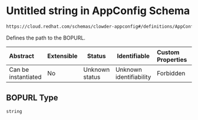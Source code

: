 # Untitled string in AppConfig Schema

```txt
https://cloud.redhat.com/schemas/clowder-appconfig#/definitions/AppConfig/properties/BOPURL
```

Defines the path to the BOPURL.


| Abstract            | Extensible | Status         | Identifiable            | Custom Properties | Additional Properties | Access Restrictions | Defined In                                                    |
| :------------------ | ---------- | -------------- | ----------------------- | :---------------- | --------------------- | ------------------- | ------------------------------------------------------------- |
| Can be instantiated | No         | Unknown status | Unknown identifiability | Forbidden         | Allowed               | none                | [schema.json\*](../../out/schema.json "open original schema") |

## BOPURL Type

`string`
